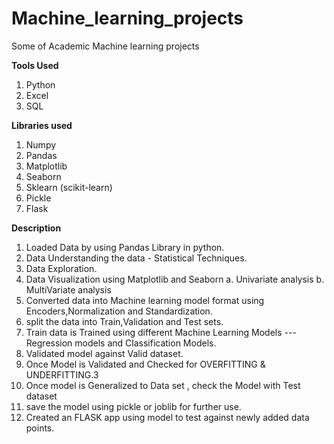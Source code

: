 # Machine_learning_projects
Some of Academic Machine learning projects 


**Tools Used**
1. Python
2. Excel
3. SQL

**Libraries used**
1. Numpy
2. Pandas
3. Matplotlib
4. Seaborn
5. Sklearn (scikit-learn)
6. Pickle
7. Flask

**Description**
1. Loaded Data by using Pandas Library in python.
2. Data Understanding the data - Statistical Techniques.
3. Data Exploration.
4. Data Visualization using Matplotlib and Seaborn
    a. Univariate analysis
    b. MultiVariate analysis
5. Converted data into Machine learning model format using Encoders,Normalization and Standardization.
6. split the data into Train,Validation and Test sets.
7. Train data is Trained using different Machine Learning Models --- Regression models and Classification Models.
8. Validated model against Valid dataset.
9. Once Model is Validated and Checked for OVERFITTING & UNDERFITTING.3
10. Once model is Generalized to Data set , check the Model with Test dataset
11. save the model using pickle or joblib for further use.
12. Created an FLASK app using model to test against newly added data points.

